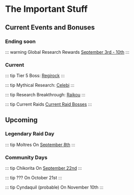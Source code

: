 # The Important Stuff
## Current Events and Bonuses

### Ending soon
::: warning Global Research Rewards
[September 3rd - 10th](/events/current.html#global-research-rewards)
:::

### Current
::: tip Tier 5 Boss:
[Regirock](/events/current.html#regirock)
:::

::: tip Mythical Research:
[Celebi](/events/current.html#celebi)
:::

::: tip Research Breakthrough:
[Raikou](/events/current.html#raikou)
:::

::: tip Current Raids
[Current Raid Bosses](/events/current.html#current-raid-bosses)
:::

## Upcoming
### Legendary Raid Day
::: tip Moltres
On [September 8th](/events/upcoming.html#moltres-day)
:::

### Community Days
::: tip Chikorita
On [September 22nd](/events/upcoming.html#chikorita-community-day)
:::

::: tip ???
On October 21st
:::

::: tip Cyndaquil (probable)
On November 10th
:::

